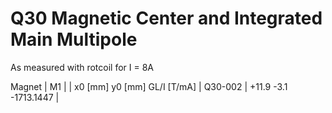 Q30 Magnetic Center and Integrated Main Multipole
=================================================

As measured with rotcoil for I =   8A

Magnet  |             M1               |
        | x0 [mm]  y0 [mm] GL/I [T/mA] |
Q30-002 |   +11.9     -3.1 -1713.1447  |
